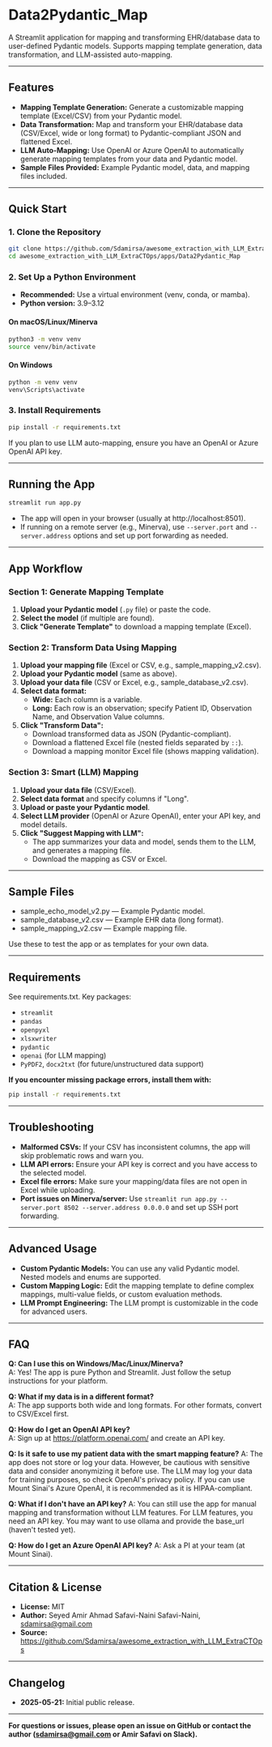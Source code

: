 # Data2Pydantic_Map

A Streamlit application for mapping and transforming EHR/database data to user-defined Pydantic models. Supports mapping template generation, data transformation, and LLM-assisted auto-mapping.

---

## Features

- **Mapping Template Generation:** Generate a customizable mapping template (Excel/CSV) from your Pydantic model.
- **Data Transformation:** Map and transform your EHR/database data (CSV/Excel, wide or long format) to Pydantic-compliant JSON and flattened Excel.
- **LLM Auto-Mapping:** Use OpenAI or Azure OpenAI to automatically generate mapping templates from your data and Pydantic model.
- **Sample Files Provided:** Example Pydantic model, data, and mapping files included.

---

## Quick Start

### 1. **Clone the Repository**

```sh
git clone https://github.com/Sdamirsa/awesome_extraction_with_LLM_ExtraCTOps.git
cd awesome_extraction_with_LLM_ExtraCTOps/apps/Data2Pydantic_Map
```

### 2. **Set Up a Python Environment**

- **Recommended:** Use a virtual environment (venv, conda, or mamba).
- **Python version:** 3.9–3.12

#### On macOS/Linux/Minerva

```sh
python3 -m venv venv
source venv/bin/activate
```

#### On Windows

```sh
python -m venv venv
venv\Scripts\activate
```

### 3. **Install Requirements**

```sh
pip install -r requirements.txt
```

If you plan to use LLM auto-mapping, ensure you have an OpenAI or Azure OpenAI API key.

---

## Running the App

```sh
streamlit run app.py
```

- The app will open in your browser (usually at http://localhost:8501).
- If running on a remote server (e.g., Minerva), use `--server.port` and `--server.address` options and set up port forwarding as needed.

---

## App Workflow

### **Section 1: Generate Mapping Template**

1. **Upload your Pydantic model** (`.py` file) or paste the code.
2. **Select the model** (if multiple are found).
3. **Click "Generate Template"** to download a mapping template (Excel).

### **Section 2: Transform Data Using Mapping**

1. **Upload your mapping file** (Excel or CSV, e.g., sample_mapping_v2.csv).
2. **Upload your Pydantic model** (same as above).
3. **Upload your data file** (CSV or Excel, e.g., sample_database_v2.csv).
4. **Select data format:**
   - **Wide:** Each column is a variable.
   - **Long:** Each row is an observation; specify Patient ID, Observation Name, and Observation Value columns.
5. **Click "Transform Data":**
   - Download transformed data as JSON (Pydantic-compliant).
   - Download a flattened Excel file (nested fields separated by `::`).
   - Download a mapping monitor Excel file (shows mapping validation).

### **Section 3: Smart (LLM) Mapping**

1. **Upload your data file** (CSV/Excel).
2. **Select data format** and specify columns if "Long".
3. **Upload or paste your Pydantic model**.
4. **Select LLM provider** (OpenAI or Azure OpenAI), enter your API key, and model details.
5. **Click "Suggest Mapping with LLM":**
   - The app summarizes your data and model, sends them to the LLM, and generates a mapping file.
   - Download the mapping as CSV or Excel.

---

## Sample Files

- sample_echo_model_v2.py — Example Pydantic model.
- sample_database_v2.csv — Example EHR data (long format).
- sample_mapping_v2.csv — Example mapping file.

Use these to test the app or as templates for your own data.

---

## Requirements

See requirements.txt. Key packages:

- `streamlit`
- `pandas`
- `openpyxl`
- `xlsxwriter`
- `pydantic`
- `openai` (for LLM mapping)
- `PyPDF2`, `docx2txt` (for future/unstructured data support)

**If you encounter missing package errors, install them with:**

```sh
pip install -r requirements.txt
```

---

## Troubleshooting

- **Malformed CSVs:** If your CSV has inconsistent columns, the app will skip problematic rows and warn you.
- **LLM API errors:** Ensure your API key is correct and you have access to the selected model.
- **Excel file errors:** Make sure your mapping/data files are not open in Excel while uploading.
- **Port issues on Minerva/server:** Use `streamlit run app.py --server.port 8502 --server.address 0.0.0.0` and set up SSH port forwarding.

---

## Advanced Usage

- **Custom Pydantic Models:** You can use any valid Pydantic model. Nested models and enums are supported.
- **Custom Mapping Logic:** Edit the mapping template to define complex mappings, multi-value fields, or custom evaluation methods.
- **LLM Prompt Engineering:** The LLM prompt is customizable in the code for advanced users.

---

## FAQ

**Q: Can I use this on Windows/Mac/Linux/Minerva?**  
A: Yes! The app is pure Python and Streamlit. Just follow the setup instructions for your platform.

**Q: What if my data is in a different format?**  
A: The app supports both wide and long formats. For other formats, convert to CSV/Excel first.

**Q: How do I get an OpenAI API key?**  
A: Sign up at https://platform.openai.com/ and create an API key.

**Q: Is it safe to use my patient data with the smart mapping feature?**
A: The app does not store or log your data. However, be cautious with sensitive data and consider anonymizing it before use. The LLM may log your data for training purposes, so check OpenAI's privacy policy. If you can use Mount Sinai's Azure OpenAI, it is recommended as it is HIPAA-compliant.

**Q: What if I don't have an API key?**
A: You can still use the app for manual mapping and transformation without LLM features. For LLM features, you need an API key. You may want to use ollama and provide the base_url (haven't tested yet).

**Q: How do I get an Azure OpenAI API key?**
A: Ask a PI at your team (at Mount Sinai). 

---

## Citation & License

- **License:** MIT
- **Author:** Seyed Amir Ahmad Safavi-Naini Safavi-Naini, sdamirsa@gmail.com
- **Source:** https://github.com/Sdamirsa/awesome_extraction_with_LLM_ExtraCTOps

---

## Changelog

- **2025-05-21:** Initial public release.

---

**For questions or issues, please open an issue on GitHub or contact the author (sdamirsa@gmail.com or Amir Safavi on Slack).**


